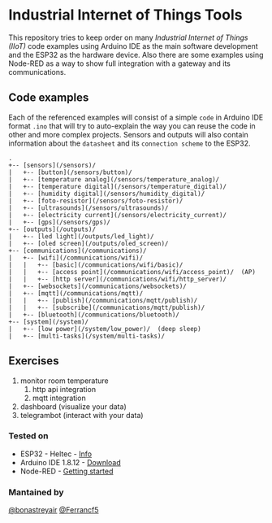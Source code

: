 
# Industrial Internet of Things Tools
This repository tries to keep order on many _Industrial Internet of Things (IIoT)_ code examples using Arduino IDE as the main software development and the ESP32 as the hardware device. Also there are some examples using Node-RED as a way to show full integration with a gateway and its communications.

## Code examples
Each of the referenced examples will consist of a simple `code` in Arduino IDE format `.ino` that will try to auto-explain the way you can reuse the code in other and more complex projects. Sensors and outputs will also contain information about the `datasheet` and its `connection scheme` to the ESP32.

```
.
+-- [sensors](/sensors)/
|   +-- [button](/sensors/button)/
|   +-- [temperature analog](/sensors/temperature_analog)/
|   +-- [temperature digital](/sensors/temperature_digital)/
|   +-- [humidity digital](/sensors/humidity_digital)/
|   +-- [foto-resistor](/sensors/foto-resistor)/
|   +-- [ultrasounds](/sensors/ultrasounds)/
|   +-- [electricity current](/sensors/electricity_current)/
|   +-- [gps](/sensors/gps)/
+-- [outputs](/outputs)/
|   +-- [led light](/outputs/led_light)/
|   +-- [oled screen](/outputs/oled_screen)/
+-- [communications](/communications)/
|   +-- [wifi](/communications/wifi)/
|   |   +-- [basic](/communications/wifi/basic)/
|   |   +-- [access point](/communications/wifi/access_point)/  (AP)
|   |   +-- [http server](/communications/wifi/http_server)/
|   +-- [websockets](/communications/websockets)/
|   +-- [mqtt](/communications/mqtt)/
|   |   +-- [publish](/communications/mqtt/publish)/
|   |   +-- [subscribe](/communications/mqtt/publish)/
|   +-- [bluetooth](/communications/bluetooth)/
+-- [system](/system)/
|   +-- [low power](/system/low_power)/  (deep sleep)
|   +-- [multi-tasks](/system/multi-tasks)/
```

## Exercises
1. monitor room temperature
   1. http api integration
   1. mqtt integration
1. dashboard (visualize your data)
1. telegrambot (interact with your data)

### Tested on
* ESP32 - Heltec - [Info](https://heltec.org/project/wifi-lora-32/)
* Arduino IDE 1.8.12 - [Download](https://www.arduino.cc/en/main/software)
* Node-RED - [Getting started](https://nodered.org/docs/getting-started/)

### Mantained by
[@bonastreyair](https://github.com/bonastreyair)
[@Ferrancf5](https://github.com/Ferrancf5)